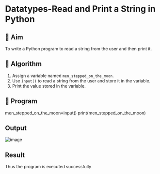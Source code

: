 # Datatypes-Read and Print a String in Python

## 🎯 Aim
To write a Python program to read a string from the user and then print it.

## 🧠 Algorithm
1. Assign a variable named `men_stepped_on_the_moon`.
2. Use `input()` to read a string from the user and store it in the variable.
3. Print the value stored in the variable.

## 🧾 Program
men_stepped_on_the_moon=input()
print(men_stepped_on_the_moon)
## Output
![image](https://github.com/user-attachments/assets/59bc05dc-8d70-43c2-ac3b-eb35d9ecae8c)

## Result
Thus the program is executed successfully

